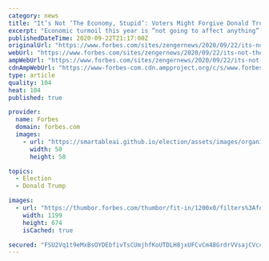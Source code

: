 ```yaml
---
category: news
title: "It’s Not ‘The Economy, Stupid’: Voters Might Forgive Donald Trump for Covid-Year Numbers Even Though Swing-State Unemployment Rates Remain High"
excerpt: "Economic turmoil this year is “not going to affect anything” on Election Day, said Brianna Mack, assistant professor of politics and government at Ohio Wesleyan University. “It’s not like pandemic politics anymore."
publishedDateTime: 2020-09-22T21:17:00Z
originalUrl: "https://www.forbes.com/sites/zengernews/2020/09/22/its-not-the-economy-stupid-voters-might-forgive-donald-trump-for-covid-year-numbers-even-though-swing-state-unemployment-rates-remain-high/"
webUrl: "https://www.forbes.com/sites/zengernews/2020/09/22/its-not-the-economy-stupid-voters-might-forgive-donald-trump-for-covid-year-numbers-even-though-swing-state-unemployment-rates-remain-high/"
ampWebUrl: "https://www.forbes.com/sites/zengernews/2020/09/22/its-not-the-economy-stupid-voters-might-forgive-donald-trump-for-covid-year-numbers-even-though-swing-state-unemployment-rates-remain-high/amp/"
cdnAmpWebUrl: "https://www-forbes-com.cdn.ampproject.org/c/s/www.forbes.com/sites/zengernews/2020/09/22/its-not-the-economy-stupid-voters-might-forgive-donald-trump-for-covid-year-numbers-even-though-swing-state-unemployment-rates-remain-high/amp/"
type: article
quality: 104
heat: 104
published: true

provider:
  name: Forbes
  domain: forbes.com
  images:
    - url: "https://smartableai.github.io/election/assets/images/organizations/forbes.com-50x50.jpg"
      width: 50
      height: 50

topics:
  - Election
  - Donald Trump

images:
  - url: "https://thumbor.forbes.com/thumbor/fit-in/1200x0/filters%3Aformat%28jpg%29/https%3A%2F%2Fspecials-images.forbesimg.com%2Fimageserve%2F5f6a670e8d3947b81cddc7ba%2F0x0.jpg%3FcropX1%3D170%26cropX2%3D3239%26cropY1%3D511%26cropY2%3D2236"
    width: 1199
    height: 674
    isCached: true

secured: "FSU2Vq1t9eMxBsOYDEbfivTsCUmjhfKoUTDLH8jxUFCvCm48GrdrVVsajCVccGerawhLKcD8um+G+35bvBhz0oISVjrsGvmZU2Y5J/Q0f8ohwiIu3IyZEcszyUrg0SzVLCMxYgT6cvd2dMn0jth3YXBo75kDwF4XlZkSGRkn/812rrfJ9WUAYS/CYfV9XPUIR+UrPL+PUizJMfw1q7foHskhqVofUCnTA3pr5dSQf7N0cPTSQn0mz08N1y3sTnOyXYCaiLieSbgim1rmEe3m6C25a6WK4WUgtTDkGue5Ob0k108OpKqsAfAcyaYxb2eA734ePYgMjBb9HGG/OiaisHYi2BdB5i8G3mTgudxM4YM=;Vp53HPCG83skVX3yw089FQ=="
---
```


